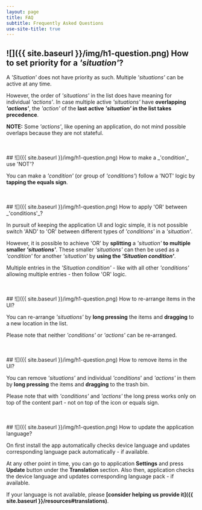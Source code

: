 ```yaml
---
layout: page
title: FAQ
subtitle: Frequently Asked Questions
use-site-title: true
---
```


<a name="q1"></a>
## ![]({{ site.baseurl }}/img/h1-question.png) How to set priority for a _'situation'_?

A _'Situation'_ does not have priority as such. Multiple _'situations'_ can be active at any time.

However, the order of _'situations'_ in the list does have meaning for individual _'actions'_. In case multiple active _'situations'_ have **overlapping _'actions'_**, the _'action'_ of the **last active _'situation'_ in the list takes precedence**.

**NOTE:** Some _'actions'_, like opening an application, do not mind possible overlaps because they are not stateful.

<br/>
<br/>
<a name="q2"></a>
## ![]({{ site.baseurl }}/img/h1-question.png) How to make a _'condition'_ use 'NOT'?

You can make a _'condition'_ (or group of _'conditions'_) follow a 'NOT' logic by **tapping the equals sign**.


<br/>
<br/>
<a name="q3"></a>
## ![]({{ site.baseurl }}/img/h1-question.png) How to apply 'OR' between _'conditions'_?

In pursuit of keeping the application UI and logic simple, it is not possible switch 'AND' to 'OR' between different types of _'conditions'_ in a _'situation'_.

However, it is possible to achieve 'OR' by **splitting** a _'situation'_ **to multiple smaller _'situations'_**. These smaller _'situations'_ can then be used as a _'condition'_ for another _'situation'_ by **using the _'Situation condition'_**.

Multiple entries in the _'Situation condition'_ - like with all other _'conditions'_ allowing multiple entries - then follow 'OR' logic.


<br/>
<br/>
<a name="q4"></a>
## ![]({{ site.baseurl }}/img/h1-question.png) How to re-arrange items in the UI?

You can re-arrange _'situations'_ by **long pressing** the items and **dragging** to a new location in the list.

Please note that neither _'conditions'_ or _'actions'_ can be re-arranged.


<br/>
<br/>
<a name="q5"></a>
## ![]({{ site.baseurl }}/img/h1-question.png) How to remove items in the UI?

You can remove _'situations'_ and individual _'conditions_' and _'actions'_ in them by **long pressing** the items and **dragging** to the trash bin.

Please note that with _'conditions'_ and _'actions'_ the long press works only on top of the content part - not on top of the icon or equals sign.


<br/>
<br/>
<a name="q6"></a>
## ![]({{ site.baseurl }}/img/h1-question.png) How to update the application language?

On first install the app automatically checks device language and updates corresponding language pack automatically - if available.

At any other point in time, you can go to application **Settings** and press **Update** button under the **Translation** section. Also then, application checks the device language and updates corresponding language pack - if available.

If your language is not available, please **[consider helping us provide it]({{ site.baseurl }}/resources#translations)**.

